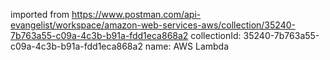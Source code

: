 imported from https://www.postman.com/api-evangelist/workspace/amazon-web-services-aws/collection/35240-7b763a55-c09a-4c3b-b91a-fdd1eca868a2
collectionId: 35240-7b763a55-c09a-4c3b-b91a-fdd1eca868a2
name: AWS Lambda